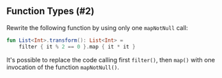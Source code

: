 ## Function Types (#2)

Rewrite the following function by using only one `mapNotNull` call:

```kotlin
fun List<Int>.transform(): List<Int> =
    filter { it % 2 == 0 }.map { it * it }
```

It's possible to replace the code calling first `filter()`, then `map()`
with one invocation of the function `mapNotNull()`.